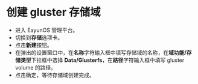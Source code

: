 # 创建 gluster 存储域

* 进入 EayunOS 管理平台。
* 切换到**存储**选项卡。
* 点击**新建**按钮。
* 在弹出的设置窗口中，在**名称**字符输入框中填写存储域的名称，在**域功能/存储类型**下拉框中选择 **Data/Glusterfs**，在**路径**字符输入框中填写 gluster volume 的路径。
* 点击确定，等待存储域创建完成。
